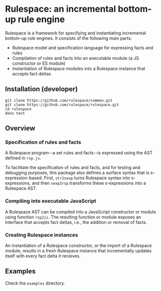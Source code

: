 Rulespace: an incremental bottom-up rule engine
===============================================

Rulespace is a framework for specifying and instantiating incremental bottom-up rule engines.
It consists of the following main parts:
- Rulespace model and specification language for expressing facts and rules
- Compilation of rules and facts into an executable module (a JS constructor or ES module)
- Instantiation of Rulespace modules into a Rulespace instance that accepts fact deltas


Installation (developer)
------------------------

```
git clone https://github.com/rulespace/common.git
git clone https://github.com/rulespace/rulespace.git
cd rulespace
deno test
```

Overview
--------

### Specification of rules and facts
A Rulespace program--a set rules and facts--is expressed using the AST defined in `rsp.js`.

To facilitate the specification of rules and facts, and for testing and debugging purposes, this package also defines a surface syntax that is s-expression-based.
First, `str2sexp` turns Rulespace syntax into s-expressions, and then `sexp2rsp` transforms these s-expressions into a Rulespace AST.


### Compiling into executable JavaScript
A Rulespace AST can be compiled into a JavaScript constructor or module using function `rsp2js`. 
The resulting function or module exposes an interface that accepts fact deltas, i.e., the addition or removal of facts.


### Creating Rulespace instances
An instantiation of a Rulespace constructor, or the import of a Rulespace module, results in a fresh Rulespace instance that incrementally updates itself with every fact delta it receives.



Examples
--------

Check the `examples` directory.

